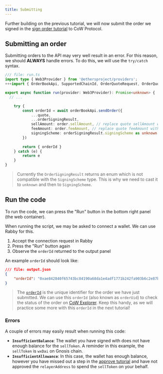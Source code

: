```yaml
---
title: Submitting
---
```


Further building on the previous tutorial, we will now submit the order we signed in the [sign order tutorial](/tutorial/sign-order) to CoW Protocol.

## Submitting an order

Submitting orders to the API may very well result in an error. For this reason, we should **ALWAYS** handle errors. To do this, we will use the `try/catch` syntax.

```typescript
/// file: run.ts
import type { Web3Provider } from '@ethersproject/providers';
+++import { OrderBookApi, SupportedChainId, OrderQuoteRequest, OrderQuoteSideKindSell, OrderSigningUtils, UnsignedOrder, SigningScheme } from '@cowprotocol/cow-sdk';+++

export async function run(provider: Web3Provider): Promise<unknown> {
  // ...

    try {
        const orderId = await orderBookApi.sendOrder({
            ...quote,
            ...orderSigningResult,
            sellAmount: order.sellAmount, // replace quote sellAmount with signed order sellAmount
            feeAmount: order.feeAmount, // replace quote feeAmount with signed order feeAmount
            signingScheme: orderSigningResult.signingScheme as unknown as SigningScheme
        })
  
        return { orderId }    
    } catch (e) {
        return e
    }
}
```

> Currently the `OrderSigningResult` returns an enum which is not compatible with the `SigningScheme` type. This is why we need to cast it to `unknown` and then to `SigningScheme`.

## Run the code

To run the code, we can press the "Run" button in the bottom right panel (the web container).

When running the script, we may be asked to connect a wallet. We can use Rabby for this.

1. Accept the connection request in Rabby
2. Press the "Run" button again
3. Observe the `orderId` returned to the output panel

An example `orderId` should look like:

```json
/// file: output.json
{
    "orderId": "0xae842840f65743bc84190a68da1e4adf1771b242fa903b6c2e87bc5050e07c1329104bb91ada737a89393c78335e48ff4708727e65952d5e"
}
```

> The [`orderId`](https://docs.cow.fi/cow-protocol/reference/contracts/core/settlement#orderuid) is the unique identifier for the order we have just submitted. We can use this `orderId` (also known as `orderUid`) to check the status of the order on [CoW Explorer](https://docs.cow.fi/cow-protocol/tutorials/cow-explorer/order). Keep this handy, as we will practice some more with this `orderId` in the next tutorial!

### Errors

A couple of errors may easily result when running this code:

- **`InsufficientBalance`**: The wallet you have signed with does not have enough balance for the `sellToken`. A reminder in this example, the `sellToken` is `wxDai` on Gnosis chain.
- **`InsufficientAllowance`**: In this case, the wallet has enough balance, however you have missed out a step in the [approve tutorial](/tutorial/approve-sell-token-order) and have not approved the `relayerAddress` to spend the `sellToken` on your behalf.
